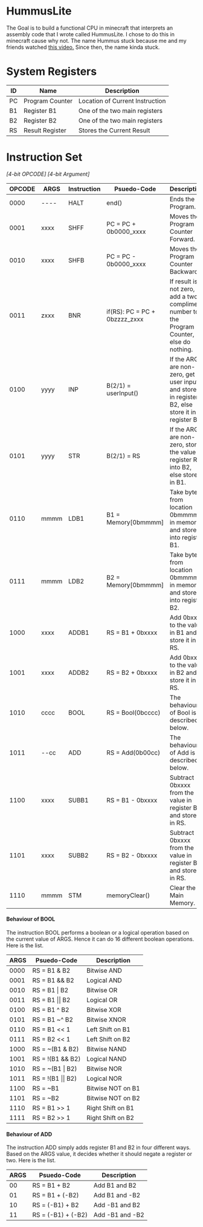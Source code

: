 # HummusLite

The Goal is to build a functional CPU in minecraft that interprets an assembly code that I wrote called HummusLite. I chose to do this in minecraft cause why not. The name Hummus stuck because me and my friends watched [this video.](https://www.youtube.com/watch?v=_QdPW8JrYzQ) Since then, the name kinda stuck.

# System Registers
ID | Name | Description
---|------|----------------
PC | Program Counter | Location of Current Instruction
B1 | Register B1 | One of the two main registers
B2 | Register B2 | One of the two main registers
RS | Result Register | Stores the Current Result

# Instruction Set

_[4-bit OPCODE] [4-bit Argument]_

OPCODE | ARGS | Instruction | Psuedo-Code | Description
-------|------|-------------|-------------|------------
0000 | ---- | HALT | end() | Ends the Program.
0001 | xxxx | SHFF | PC = PC + 0b0000_xxxx | Moves the Program Counter Forward.
0010 | xxxx | SHFB | PC = PC - 0b0000_xxxx | Moves the Program Counter Backward.
0011 | zxxx | BNR |  if(RS): PC = PC + 0bzzzz_zxxx | If result is not zero, add a two's compliment number to the Program Counter, else do nothing.
0100 | yyyy | INP | B(2/1) = userInput() | If the ARGS are non-zero, get user input and store it in register B2, else store it in register B1.
0101 | yyyy | STR | B(2/1) = RS | If the ARGS are non-zero, store the value of register RS into B2, else store it in B1.
0110 | mmmm | LDB1 | B1 = Memory[0bmmmm] | Take byte from location 0bmmmm in memory and store it into register B1.
0111 | mmmm | LDB2 | B2 = Memory[0bmmmm] | Take byte from location 0bmmmm in memory and store it into register B2.
1000 | xxxx | ADDB1 | RS = B1 + 0bxxxx | Add 0bxxxx to the value in B1 and store it in RS.
1001 | xxxx | ADDB2 | RS = B2 + 0bxxxx | Add 0bxxxx to the value in B2 and store it in RS.
1010 | cccc | BOOL | RS = Bool(0bcccc) | The behaviour of Bool is described below.
1011 | --cc | ADD | RS = Add(0b00cc) | The behaviour of Add is described below.
1100 | xxxx | SUBB1 | RS = B1 - 0bxxxx | Subtract 0bxxxx from the value in register B1 and store it in RS.
1101 | xxxx | SUBB2 | RS = B2 - 0bxxxx | Subtract 0bxxxx from the value in register B2 and store it in RS.
1110 | mmmm | STM | memoryClear() | Clear the Main Memory.

#### Behaviour of BOOL
The instruction BOOL performs a boolean or a logical operation based on the current value of ARGS. Hence it can do 16 different boolean operations. Here is the list.

ARGS | Psuedo-Code | Description
----------|-------------|------------
0000 | RS = B1 & B2 | Bitwise AND
0001 | RS = B1 && B2 | Logical AND
0010 | RS = B1 \| B2 | Bitwise OR
0011 | RS = B1 \|\| B2 | Logical OR
0100 | RS = B1 ^ B2 | Bitwise XOR
0101 | RS = B1 ~^ B2 | Bitwise XNOR
0110 | RS = B1 << 1 | Left Shift on B1
0111 | RS = B2 << 1 | Left Shift on B2
1000 | RS = ~(B1 & B2) | Bitwise NAND
1001 | RS = !(B1 && B2) | Logical NAND
1010 | RS = ~(B1 \| B2) | Bitwise NOR
1011 | RS = !(B1 \|\| B2) | Logical NOR
1100 | RS = ~B1 | Bitwise NOT on B1
1101 | RS = ~B2 | Bitwise NOT on B2
1110 | RS = B1 >> 1 | Right Shift on B1
1111 | RS = B2 >> 1 | Right Shift on B2

#### Behaviour of ADD
The instruction ADD simply adds register B1 and B2 in four different ways. Based on the ARGS value, it decides whether it should negate a register or two. Here is the list.

ARGS | Psuedo-Code | Description
-----|-------------|------------
00 | RS = B1 + B2 | Add B1 and B2
01 | RS = B1 + (-B2) | Add B1 and -B2
10 | RS = (-B1) + B2 | Add -B1 and B2
11 | RS = (-B1) + (-B2) | Add -B1 and -B2
